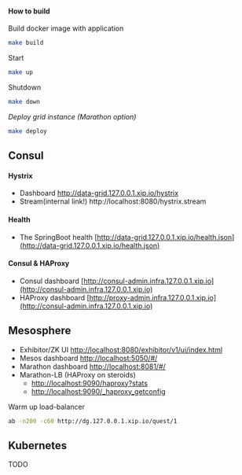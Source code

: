 
#### How to build

Build docker image with  application
```bash
make build
```
Start
```bash
make up
```

Shutdown
```bash
make down
```

_Deploy grid instance (Marathon option)_
```bash
make deploy
```

## Consul

#### Hystrix
 * Dashboard http://data-grid.127.0.0.1.xip.io/hystrix
 * Stream(internal link!) http://localhost:8080/hystrix.stream

#### Health
 * The SpringBoot health [http://data-grid.127.0.0.1.xip.io/health.json](http://data-grid.127.0.0.1.xip.io/health.json)  

#### Consul & HAProxy
* Consul dashboard [http://consul-admin.infra.127.0.0.1.xip.io](http://consul-admin.infra.127.0.0.1.xip.io)
* HAProxy dashboard [http://proxy-admin.infra.127.0.0.1.xip.io](http://consul-admin.infra.127.0.0.1.xip.io)



## Mesosphere
* Exhibitor/ZK UI [http://localhost:8080/exhibitor/v1/ui/index.html](http://localhost:8080/exhibitor/v1/ui/index.html)
* Mesos dashboard [http://localhost:5050/#/](http://localhost:5050/#/)
* Marathon dashboard [http://localhost:8081/#/](http://localhost:8081/)
* Marathon-LB (HAProxy on steroids)
    * [http://localhost:9090/haproxy?stats](http://localhost:9090/haproxy?stats) 
    * [http://localhost:9090/_haproxy_getconfig](http://localhost:9090/_haproxy_getconfig) 

Warm up load-balancer 
```bash 
ab -n200 -c60 http://dg.127.0.0.1.xip.io/quest/1
```

## Kubernetes
TODO

